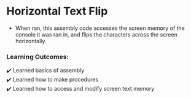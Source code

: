# Horizontal Text Flip
- When ran, this assembly code accesses the screen memory of the console it was ran in, and flips the characters across the screen horizontally.
### Learning Outcomes:
✔️ Learned basics of assembly  
✔️ Learned how to make procedures  
✔️ Learned how to access and modify screen text memory  
